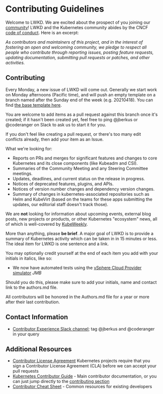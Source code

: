 # Contributing Guidelines

Welcome to LWKD. We are excited about the prospect of you joining our [community](https://git.k8s.io/community)! LWKD and the Kubernetes community abides by the CNCF [code of conduct](code-of-conduct.md). Here is an excerpt:

_As contributors and maintainers of this project, and in the interest of fostering an open and welcoming community, we pledge to respect all people who contribute through reporting issues, posting feature requests, updating documentation, submitting pull requests or patches, and other activities._

## Contributing

Every Monday, a new issue of LWKD will come out.  Generally we start work on Monday afternoons (Pacific time), and will push an empty template on a branch named after the Sunday end of the week (e.g. 20210418).  You can find [the base template here](https://github.com/lwkd/lwkd.github.io/blob/main/template.md).

You are welcome to add items as a pull request against this branch once it's created; if it hasn't been created yet, feel free to ping @jberkus or @coderanger on Slack to ask us to start it for you.

If you don't feel like creating a pull request, or there's too many edit conflicts already, then add your item as an Issue.

What we're looking for:

* Reports on PRs and merges for significant features and changes to core Kubernetes and its close components (like Kubeadm and CSI).
* Summaries of the Community Meeting and any Steering Committee meetings.
* Updates, deadlines, and current status on the release in progress.
* Notices of deprecated features, plugins, and APIs.
* Notices of version number changes and dependency version changes.
* Summary of changes in kubernetes-associated repositories such as Helm and KubeVirt (based on the teams for these apps submitting the updates, our editorial staff doesn't track those).

We are **not** looking for information about upcoming events, external blog posts, new projects or products, or other Kubernetes "ecosystem" news, all of which is well-covered by [KubeWeekly](http://kubeweekly.io/).

More than anything, please **be brief**.  A major goal of LWKD is to provide a summary of Kubernetes activity which can be taken in in 15 minutes or less.  The ideal item for LWKD is one sentence and a link.

You may optionally credit yourself at the end of each item you add with your initials in italics, like so:

* We now have automated tests using the [vSphere Cloud Provider simulator](https://github.com/kubernetes/kubernetes/pull/55918) *JMB*

Should you do this, please make sure to add your initials, name and contact link to the authors.md file.

All contributors will be honored in the Authors.md file for a year or more after their last contribution.

## Contact Information

- [Contributor Experience Slack channel](https://kubernetes.slack.com/messages/sig-contribex); tag @jberkus and @coderanger in your query

## Additional Resources

- [Contributor License Agreement](https://git.k8s.io/community/CLA.md) Kubernetes projects require that you sign a Contributor License Agreement (CLA) before we can accept your pull requests
- [Kubernetes Contributor Guide](https://git.k8s.io/community/contributors/guide) - Main contributor documentation, or you can just jump directly to the [contributing section](https://git.k8s.io/community/contributors/guide#contributing)
- [Contributor Cheat Sheet](https://git.k8s.io/community/contributors/guide/contributor-cheatsheet) - Common resources for existing developers
